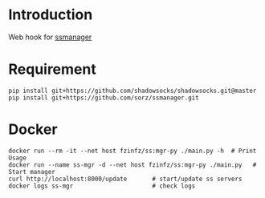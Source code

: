 # Introduction
Web hook for [ssmanager](https://github.com/sorz/ssmanager)

# Requirement
```
pip install git+https://github.com/shadowsocks/shadowsocks.git@master
pip install git+https://github.com/sorz/ssmanager.git
```

# Docker
```
docker run --rm -it --net host fzinfz/ss:mgr-py ./main.py -h  # Print Usage
docker run --name ss-mgr -d --net host fzinfz/ss:mgr-py ./main.py   # Start manager 
curl http://localhost:8000/update       # start/update ss servers
docker logs ss-mgr                      # check logs
```
